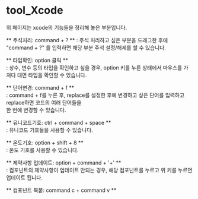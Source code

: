 # tool_Xcode
위 페이지는 xcode의 기능들을 정리해 놓은 부분입니다.      
         
** 주석처리: command + ? ** 
: 주석 처리하고 싶은 부분을 드래그한 후에 "command + ?" 를 입력하면 해당 부분 주석 설정/해제를 할 수 있습니다.     
        
** 타입확인: option 클릭 **      
: 상수, 변수 등의 타입을 확인하고 싶을 경우, option 키를 누른 상태에서 마우스를 가져다 대면 타입을 확인할 수 있습니다.     
      
** 단어변경: command + f **      
: command + f를 누른 후, replace를 설정한 후에 변경하고 싶은 단어를 입력하고 replace하면 코드의 여러 단어들을       
한 번에 변경할 수 있습니다.      
      
** 유니코드기호: ctrl + command + space **     
: 유니코드 기호들을 사용할 수 있습니다.     
      
** 온도기호: option + shift + 8 **     
: 온도 기호를 사용할 수 있습니다.      
       
** 제약사항 업데이트: option + command + '+' **      
: 컴포넌트의 제약사항이 업데이트 안되는 경우, 해당 컴포넌트를 누르고 위 키를 누르면 업데이트 됩니다.       
       
** 컴포넌트 복붙: command c + command v **       


